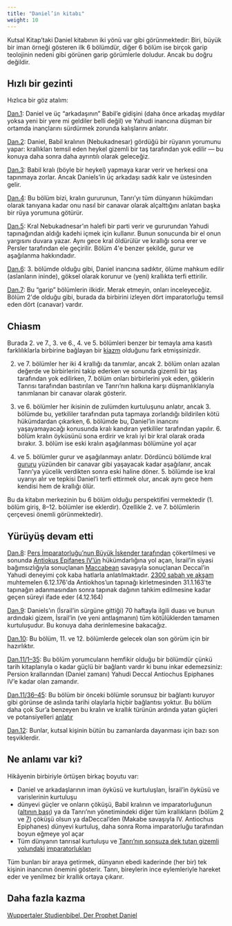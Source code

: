 ```yaml
---
title: "Daniel’in kitabı"
weight: 10
---
```



Kutsal Kitap’taki Daniel kitabının iki yönü var gibi görünmektedir: Biri, büyük bir iman örneği gösteren ilk 6 bölümdür, diğer 6 bölüm ise birçok garip teolojinin nedeni gibi görünen garip görümlerle doludur. Ancak bu doğru değildir.


## Hızlı bir gezinti

<a name="b017"></a>
Hızlıca bir göz atalım:

[Dan.1](https://www.bibleserver.com/TR/Daniel1): Daniel ve üç “arkadaşının” Babil’e gidişini (daha önce arkadaş mıydılar yoksa yeni bir yere mi geldiler belli değil) ve Yahudi inancına düşman bir ortamda inançlarını sürdürmek zorunda kalışlarını anlatır.

[Dan.2](https://www.bibleserver.com/TR/Daniel2): Daniel, Babil kralının (Nebukadnesar) gördüğü bir rüyanın yorumunu yapar: krallıkları temsil eden heykel gizemli bir taş tarafından yok edilir — bu konuya daha sonra daha ayrıntılı olarak geleceğiz.

[Dan.3](https://www.bibleserver.com/TR/Daniel3): Babil kralı (böyle bir heykel) yapmaya karar verir ve herkesi ona tapınmaya zorlar. Ancak Daniels’in üç arkadaşı sadık kalır ve üstesinden gelir.

[Dan.4](https://www.bibleserver.com/TR/Daniel4): Bu bölüm bizi, kralın gururunun, Tanrı’yı tüm dünyanın hükümdarı olarak tanıyana kadar onu nasıl bir canavar olarak alçalttığını anlatan başka bir rüya yorumuna götürür.

[Dan.5](https://www.bibleserver.com/TR/Daniel5): Kral Nebukadnesar’ın halefi bir parti verir ve gururundan Yahudi tapınağından aldığı kadehi içmek için kullanır. Bunun sonucunda bir el onun yargısını duvara yazar. Aynı gece kral öldürülür ve krallığı sona erer ve Persler tarafından ele geçirilir. Bölüm 4'e benzer şekilde, gurur ve aşağılanma hakkındadır.

[Dan.6](https://www.bibleserver.com/TR/Daniel6): 3. bölümde olduğu gibi, Daniel inancına sadıktır, ölüme mahkum edilir (aslanların ininde), göksel olarak korunur ve (yeni) krallıkta terfi ettirilir.

[Dan.7](https://www.bibleserver.com/TR/Daniel7): Bu “garip” bölümlerin ilkidir. Merak etmeyin, onları inceleyeceğiz. Bölüm 2'de olduğu gibi, burada da birbirini izleyen dört imparatorluğu temsil eden dört (canavar) vardır.


## Chiasm

<a name="be58"></a>
Burada 2. ve 7., 3. ve 6., 4. ve 5. bölümleri benzer bir temayla ama kasıtlı farklılıklarla birbirine bağlayan bir [kiazm](https://www.chiasmusxchange.com/explanatory-notes/) olduğunu fark etmişsinizdir.

2. ve 7. bölümler her iki 4 krallığı da tanımlar, ancak 2. bölüm onları azalan değerde ve birbirlerini takip ederken ve sonunda gizemli bir taş tarafından yok edilirken, 7. bölüm onları birbirlerini yok eden, göklerin Tanrısı tarafından bastırılan ve Tanrı’nın halkına karşı düşmanlıklarıyla tanımlanan bir canavar olarak gösterir.

3. ve 6. bölümler her ikisinin de zulümden kurtuluşunu anlatır, ancak 3. bölümde bu, yetkililer tarafından puta tapmaya zorlandığı bildirilen kötü hükümdardan çıkarken, 6. bölümde bu, Daniel’in inancını yaşayamayacağı konusunda kralı kandıran yetkililer tarafından yapılır. 6. bölüm kralın öyküsünü sona erdirir ve kralı iyi bir kral olarak orada bırakır. 3. bölüm ise eski kralın aşağılanması bölümüne yol açar

4. ve 5. bölümler gurur ve aşağılanmayı anlatır. Dördüncü bölümde kral [gururu](https://www.bibleserver.com/TR/Daniel4%3A30) yüzünden bir canavar gibi yaşayacak kadar aşağılanır, ancak Tanrı’ya yücelik verdikten sonra eski haline döner. 5. bölümde ise kral uyarıyı alır ve tepkisi Daniel’i terfi ettirmek olur, ancak aynı gece hem kendisi hem de krallığı ölür.

Bu da kitabın merkezinin bu 6 bölüm olduğu perspektifini vermektedir (1. bölüm giriş, 8–12. bölümler ise eklerdir). Özellikle 2. ve 7. bölümlerin çerçevesi önemli görünmektedir).


## Yürüyüş devam etti

<a name="0e1c"></a>
[Dan.8](https://www.bibleserver.com/TR/Daniel8): [Pers İmparatorluğu’nun Büyük İskender tarafından](https://www.bibleserver.com/TR/Daniel8%3A20-21) çökertilmesi ve sonunda [Antiokus Epifanes IV’ün](https://www.gotquestions.org/Antiochus-Epiphanes.html) hükümdarlığına yol açan, İsrail’in siyasi bağımsızlığıyla sonuçlanan [Maccabean](https://en.wikipedia.org/wiki/Maccabean_Revolt) savaşıyla sonuçlanan Deccal’in Yahudi deneyimi çok kaba hatlarla anlatılmaktadır. [2300 sabah ve akşam ](https://www.bibleserver.com/TR/Daniel8%3A14)muhtemelen 6.12.176'da Antiokhos’un tapınağı kirletmesinden 31.1.163'te tapınağın adanmasından sonra tapınak dağının tahkim edilmesine kadar geçen süreyi ifade eder (4.12.164)

[Dan.9](https://www.bibleserver.com/TR/Daniel9): Daniels’ın (İsrail’in sürgüne gittiği) 70 haftayla ilgili duası ve bunun ardındaki gizem, İsrail’in (ve yeni antlaşmanın) tüm kötülüklerden tamamen kurtuluşudur. Bu konuya daha derinlemesine bakacağız.

[Dan.10](https://www.bibleserver.com/TR/Daniel10): Bu bölüm, 11. ve 12. bölümlerde gelecek olan son görüm için bir hazırlıktır.

[Dan.11/1–35](https://www.bibleserver.com/TR/Daniel11%3A1-35): Bu bölüm yorumcuların hemfikir olduğu bir bölümdür çünkü tarih kitaplarıyla o kadar güçlü bir bağlantı vardır ki bunu inkar edemezsiniz: Persion krallarından (Daniel zamanı) Yahudi Deccal Antiochus Epiphanes IV’e kadar olan zamandır.

[Dan.11/36–45](https://www.bibleserver.com/TR/Daniel11%3A36-45): Bu bölüm bir önceki bölümle sorunsuz bir bağlantı kuruyor gibi görünse de aslında tarihi olaylarla hiçbir bağlantısı yoktur. Bu bölüm daha çok Sur’a benzeyen bu kralın ve krallık türünün ardında yatan güçleri ve potansiyelleri [anlatır](https://www.bibleserver.com/TR/Hezekiel28%3A13-17)

[Dan.12](https://www.bibleserver.com/TR/Daniel12): Bunlar, kutsal kişinin bütün bu zamanlarda dayanması için bazı son teşviklerdir.


## Ne anlamı var ki?

<a name="e7d4"></a>
Hikâyenin birbiriyle örtüşen birkaç boyutu var:

- Daniel ve arkadaşlarının iman öyküsü ve kurtuluşları, İsrail’in öyküsü ve varislerinin kurtuluşu
- dünyevi güçler ve onların çöküşü, Babil kralının ve imparatorluğunun ([altının başı](https://www.bibleserver.com/TR/Daniel2%3A38)) ya da Tanrı’nın yönetimindeki diğer tüm krallıkların (bölüm [2](https://www.bibleserver.com/TR/Daniel2%3A45) ve [7](https://www.bibleserver.com/TR/Daniel7)) çöküşü olsun ya daDeccal’den (Makabe savaşıyla IV. Antiochus Epiphanes) dünyevi kurtuluş, daha sonra Roma imparatorluğu tarafından boyun eğmeye yol açar
- Tüm dünyanın tanrısal kurtuluşu ve [Tanrı’nın sonsuza dek tutan gizemli yolundaki](https://www.bibleserver.com/TR/Daniel2%3A45) [imparatorlukları](https://www.bibleserver.com/TR/Daniel2%3A45)


Tüm bunları bir araya getirmek, dünyanın ebedi kaderinde (her bir) tek kişinin inancının önemini gösterir. Tanrı, bireylerin ince eylemleriyle hareket eder ve yenilmez bir krallık ortaya çıkarır.


## Daha fazla kazma

[Wuppertaler Studienbibel, Der Prophet Daniel](../../../../about/ressources/index.html#daniel)





[](https://github.com/revelation-today/revelation-today/blob/main/exampleSite/content/docs/bible/daniel/expl/the-book-of-daniel.tr.md)
